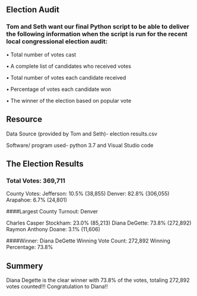 ## Election Audit

### Tom and Seth want our final Python script to be able to deliver the following information when the script is run for the recent local congressional election audit:

•	Total number of votes cast

•	A complete list of candidates who received votes

•	Total number of votes each candidate received

•	Percentage of votes each candidate won

•	The winner of the election based on popular vote


## Resource 
Data Source (provided by Tom and Seth)- election results.csv

Software/ program used- python 3.7 and Visual Studio code

## The Election Results

### Total Votes: 369,711

County Votes:
Jefferson: 10.5% (38,855)
Denver: 82.8% (306,055)
Arapahoe: 6.7% (24,801)

####Largest County Turnout: Denver

Charles Casper Stockham: 23.0% (85,213)
Diana DeGette: 73.8% (272,892)
Raymon Anthony Doane: 3.1% (11,606)

####Winner: Diana DeGette
Winning Vote Count: 272,892
Winning Percentage: 73.8%

## Summery 
Diana Degette is the clear winner with 73.8% of the votes, totaling 272,892 votes counted!!!
Congratulation to Diana!!
